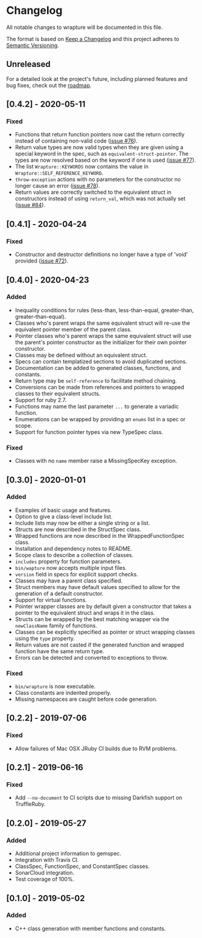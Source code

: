 # Changelog
All notable changes to wrapture will be documented in this file.

The format is based on [Keep a Changelog](https://keepachangelog.com/en/1.0.0/)
and this project adheres to [Semantic Versioning](https://semver.org/spec/v2.0.0.html).

## Unreleased
For a detailed look at the project's future, including planned features and bug
fixes, check out the
[roadmap](https://github.com/goatshriek/wrapture/blob/master/docs/roadmap.md).

## [0.4.2] - 2020-05-11
### Fixed
 - Functions that return function pointers now cast the return correctly instead
   of containing non-valid code
   ([issue #76](https://github.com/goatshriek/wrapture/issues/76)).
 - Return value types are now valid types when they are given using a special
   keyword in the spec, such as `equivalent-struct-pointer`. The types are now
   resolved based on the keyword if one is used
   ([issue #77](https://github.com/goatshriek/wrapture/issues/77)).
 - The list `Wrapture::KEYWORDS` now contains the value in
   `Wrapture::SELF_REFERENCE_KEYWORD`.
 - `throw-exception` actions with no parameters for the constructor no longer
   cause an error
   ([issue #78](https://github.com/goatshriek/wrapture/issues/78)).
 - Return values are correctly switched to the equivalent struct in
   constructors instead of using `return_val`, which was not actually set
   ([issue #84](https://github.com/goatshriek/wrapture/issues/84)).

## [0.4.1] - 2020-04-24
### Fixed
 - Constructor and destructor definitions no longer have a type of 'void'
   provided ([issue #72](https://github.com/goatshriek/wrapture/issues/72)).

## [0.4.0] - 2020-04-23
### Added
 - Inequality conditions for rules (less-than, less-than-equal, greater-than,
   greater-than-equal).
 - Classes who's parent wraps the same equivalent struct will re-use the
   equivalent pointer member of the parent class.
 - Pointer classes who's parent wraps the same equivalent struct will use the
   parent's pointer constructor as the initializer for their own pointer
   constructor.
 - Classes may be defined without an equivalent struct.
 - Specs can contain templatized sections to avoid duplicated sections.
 - Documentation can be added to generated classes, functions, and constants.
 - Return type may be `self-reference` to facilitate method chaining.
 - Conversions can be made from references and pointers to wrapped classes to
   their equivalent structs.
 - Support for ruby 2.7.
 - Functions may name the last parameter `...` to generate a variadic function.
 - Enumerations can be wrapped by providing an `enums` list in a spec or scope.
 - Support for function pointer types via new TypeSpec class.

### Fixed
 - Classes with no `name` member raise a MissingSpecKey exception.

## [0.3.0] - 2020-01-01
### Added
 - Examples of basic usage and features.
 - Option to give a class-level include list.
 - Include lists may now be either a single string or a list.
 - Structs are now described in the StructSpec class.
 - Wrapped functions are now described in the WrappedFunctionSpec class.
 - Installation and dependency notes to README.
 - Scope class to describe a collection of classes.
 - `includes` property for function parameters.
 - `bin/wapture` now accepts multiple input files.
 - `version` field in specs for explicit support checks.
 - Classes may have a parent class specified.
 - Struct members may have default values specified to allow for the generation
   of a default constructor.
 - Support for virtual functions.
 - Pointer wrapper classes are by default given a constructor that takes a
   pointer to the equivalent struct and wraps it in the class.
 - Structs can be wrapped by the best matching wrapper via the `newClassName`
   family of functions.
 - Classes can be explicitly specified as pointer or struct wrapping classes
   using the `type` property.
 - Return values are not casted if the generated function and wrapped function
   have the same return type.
 - Errors can be detected and converted to exceptions to throw.

### Fixed
 - `bin/wrapture` is now executable.
 - Class constants are indented properly.
 - Missing namespaces are caught before code generation.

## [0.2.2] - 2019-07-06
### Fixed
 - Allow failures of Mac OSX JRuby CI builds due to RVM problems.

## [0.2.1] - 2019-06-16
### Fixed
 - Add `--no-document` to CI scripts due to missing Darkfish support on
   TruffleRuby.

## [0.2.0] - 2019-05-27
### Added
 - Additional project information to gemspec.
 - Integration with Travis CI.
 - ClassSpec, FunctionSpec, and ConstantSpec classes.
 - SonarCloud integration.
 - Test coverage of 100%.

## [0.1.0] - 2019-05-02
### Added
 - C++ class generation with member functions and constants.
